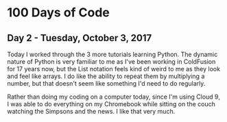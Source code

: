 # 100 Days of Code
## Day 2 - Tuesday, October 3, 2017
Today I worked through the 3 more tutorials learning Python. The dynamic nature of Python is very familiar to me as I've been
working in ColdFusion for 17 years now, but the List notation feels kind of weird to me as they look and feel like arrays. I do
like the ability to repeat them by multiplying a number, but that doesn't seem like something I'd need to do regularly.

Rather than doing my coding on a computer today, since I'm using Cloud 9, I was able to do everything on my Chromebook
while sitting on the couch watching the Simpsons and the news. I like that very much.
